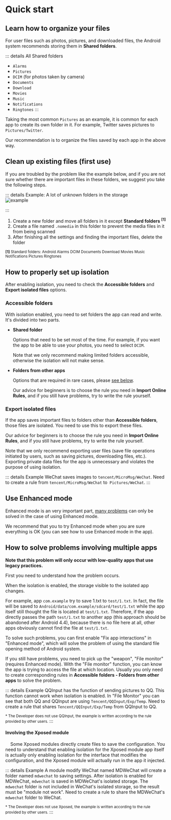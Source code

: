 # Quick start

## Learn how to organize your files

For user files such as photos, pictures, and downloaded files, the Android system recommends storing them in **Shared folders**.

::: details All Shared folders
* `Alarms`
* `Pictures`
* `DCIM` (for photos taken by camera)
* `Documents`
* `Download`
* `Movies`
* `Music`
* `Notifications`
* `Ringtones`
:::

Taking the most common `Pictures` as an example, it is common for each app to create its own folder in it. For example, Twitter saves pictures to `Pictures/Twitter`.

Our recommendation is to organize the files saved by each app in the above way.

## Clean up existing files (first use)

If you are troubled by the problem like the example below, and if you are not sure whether there are important files in these folders, we suggest you take the following steps.

::: details Example: A lot of unknown folders in the storage
<br>
<img :src="$withBase('/images/chaos_storage.png')" alt="example">

:::

1. Create a new folder and move all folders in it except **Standard folders** <sup>**[1]**</sup>
2. Create a file named `.nomedia` in this folder to prevent the media files in it from being scanned
3. After finishing all the settings and finding the important files, delete the folder

<sub>**[1]** Standard folders: Android Alarms DCIM Documents Download Movies Music Notifications Pictures Ringtones</sub>

## How to properly set up isolation

After enabling isolation, you need to check the **Accessible folders** and **Export isolated files** options.

### Accessible folders

With isolation enabled, you need to set folders the app can read and write. It's divided into two parts.

* **Shared folder**

  Options that need to be set most of the time. For example, if you want the app to be able to use your photos, you need to select `DCIM`.

  Note that we only recommend making limited folders accessible, otherwise the isolation will not make sense.

* **Folders from other apps**

  Options that are required in rare cases, please [see below](./tutorial.html#how-to-solve-problems-involving-multiple-apps).

  Our advice for beginners is to choose the rule you need in **Import Online Rules**, and if you still have problems, try to write the rule yourself.

### Export isolated files

If the app saves important files to folders other than **Accessible folders**, those files are isolated. You need to use this to export these files.

Our advice for beginners is to choose the rule you need in **Import Online Rules**, and if you still have problems, try to write the rule yourself.

Note that we only recommend exporting user files (save file operations initiated by users, such as saving pictures, downloading files, etc.). Exporting private data files for the app is unnecessary and violates the purpose of using isolation.

::: details Example
WeChat saves images to `tencent/MicroMsg/WeChat`. Need to create a rule from `tencent/MicroMsg/WeChat` to` Pictures/WeChat`.
:::

## Use Enhanced mode

Enhanced mode is an very important part, [many problems](./enhanced_mode/) can only be solved in the case of using Enhanced mode.

We recommend that you to try Enhanced mode when you are sure everything is OK (you can see how to use Enhanced mode in the app).

## How to solve problems involving multiple apps

**Note that this problem will only occur with low-quality apps that use legacy practices.**

First you need to understand how the problem occurs.

When the isolation is enabled, the storage visible to the isolated app changes.

For example, app `com.example` try to save 1.txt to `test/1.txt`. In fact, the file will be saved to `Android/data/com.example/sdcard/test/1.txt` while the app itself still thought the file is located at `test/1.txt`. Therefore, if the app directly passes the path `test/1.txt` to another app (this approach should be abandoned after Android 4.4), because there is no file here at all, other apps obviously cannot find the file at `test/1.txt`.

To solve such problems, you can first enable "Fix app interactions" in "Enhanced mode", which will solve the problem of using the standard file opening method of Android system.

If you still have problems, you need to pick up the "weapon", "File monitor" (requires Enhanced mode). With the "File monitor" function, you can know the app is trying to access the file at which location. Usually you only need to create corresponding rules in **Accessible folders - Folders from other apps** to solve the problem.

::: details Example
QQInput has the function of sending pictures to QQ. This function cannot work when isolation is enabled. In "File Monitor" you can see that both QQ and QQInput are using `Tencent/QQInput/Exp/Temp`. Need to create a rule that shares `Tencent/QQInput/Exp/Temp` from QQInput to QQ.

<small>* The Developer does not use QQInput, the example is written according to the rule provided by other users. </small>
:::

#### Involving the Xposed module
   
Some Xposed modules directly create files to save the configuration. You need to understand that enabling isolation for the Xposed module app itself is actually only enabling isolation for the interface that modifies the configuration, and the Xposed module will actually run in the app it injected.

::: details Example
A module modify WeChat named MDWeChat will create a folder named `mdwechat` to saving settings. After isolation is enabled for MDWeChat, `mdwechat` is saved in MDWeChat's isolated storage. The `mdwechat` folder is not included in WeChat's isolated storage, so the result must be "module not work". Need to create a rule to share the MDWeChat's `mdwechat` folder to WeChat.

<small>* The Developer does not use Xposed, the example is written according to the rule provided by other users. </small>
:::